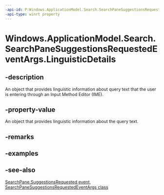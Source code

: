```yaml
---
-api-id: P:Windows.ApplicationModel.Search.SearchPaneSuggestionsRequestedEventArgs.LinguisticDetails
-api-type: winrt property
---
```


<!-- Property syntax
public Windows.ApplicationModel.Search.SearchPaneQueryLinguisticDetails LinguisticDetails { get; }
-->

# Windows.ApplicationModel.Search.SearchPaneSuggestionsRequestedEventArgs.LinguisticDetails

## -description
An object that provides linguistic information about query text that the user is entering through an Input Method Editor (IME).

## -property-value
An object that provides linguistic information about the query text.

## -remarks

## -examples

## -see-also
[SearchPane.SuggestionsRequested event](searchpane_suggestionsrequested.md), [SearchPaneSuggestionsRequestedEventArgs class](searchpanesuggestionsrequestedeventargs.md)